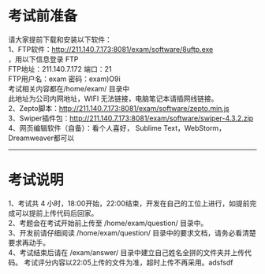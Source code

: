 # 考试前准备
请大家提前下载和安装以下软件：<br/>
1、FTP软件：http://211.140.7.173:8081/exam/software/8uftp.exe<br/>
，用以下信息登录 FTP <br/>
FTP地址：211.140.7.172  端口：21<br/>
FTP用户名：exam 密码：exam)O9i<br/>
考试相关内容都在/home/exam/ 目录中<br/>
此地址为公司内网地址，WIFI 无法链接，电脑笔记本请插网线链接。<br/>
2、Zepto脚本：http://211.140.7.173:8081/exam/software/zepto.min.js<br/>
3、Swiper插件包：http://211.140.7.173:8081/exam/software/swiper-4.3.2.zip<br/>
4、网页编辑软件（自备）：看个人喜好， Sublime Text，WebStorm，Dreamweaver都可以<br/>
<hr/>
<h1>考试说明</h1>
1、考试共 4 小时，18:00开始，22:00结束，开发在自己的工位上进行，如提前完成可以提前上传代码后回家。<br/>
2、考题会在考试开始前上传至 /home/exam/question/ 目录中。<br/>
3、开发前请仔细阅读 /home/exam/question/ 目录中的要求文档，请务必看清楚要求再动手。<br/>
4、考试结束后请在 /exam/answer/ 
目录中建立自己姓名全拼的文件夹并上传代码。
考试评分内容以22:05上传的文件为准，超时上传不再采用。adsfsdf<br/>
